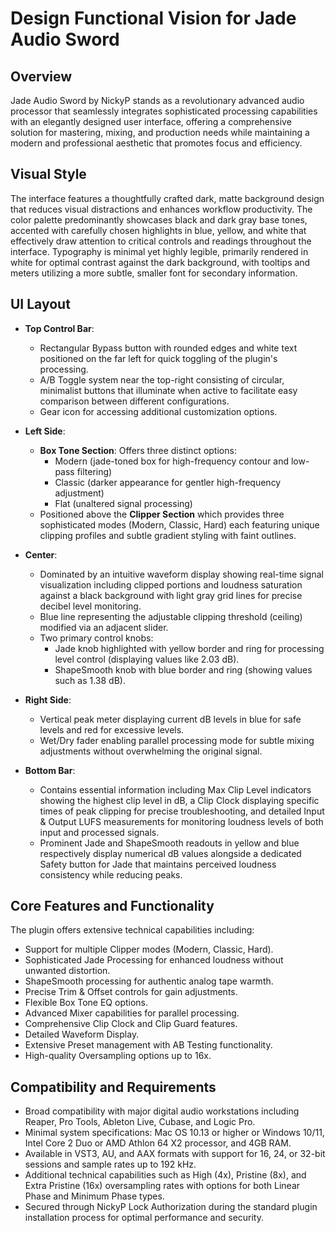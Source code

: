 # Design Functional Vision for Jade Audio Sword

## Overview
Jade Audio Sword by NickyP stands as a revolutionary advanced audio processor that seamlessly integrates sophisticated processing capabilities with an elegantly designed user interface, offering a comprehensive solution for mastering, mixing, and production needs while maintaining a modern and professional aesthetic that promotes focus and efficiency.

## Visual Style
The interface features a thoughtfully crafted dark, matte background design that reduces visual distractions and enhances workflow productivity. The color palette predominantly showcases black and dark gray base tones, accented with carefully chosen highlights in blue, yellow, and white that effectively draw attention to critical controls and readings throughout the interface. Typography is minimal yet highly legible, primarily rendered in white for optimal contrast against the dark background, with tooltips and meters utilizing a more subtle, smaller font for secondary information.

## UI Layout
- **Top Control Bar**: 
  - Rectangular Bypass button with rounded edges and white text positioned on the far left for quick toggling of the plugin's processing.
  - A/B Toggle system near the top-right consisting of circular, minimalist buttons that illuminate when active to facilitate easy comparison between different configurations.
  - Gear icon for accessing additional customization options.

- **Left Side**: 
  - **Box Tone Section**: Offers three distinct options:
    - Modern (jade-toned box for high-frequency contour and low-pass filtering)
    - Classic (darker appearance for gentler high-frequency adjustment)
    - Flat (unaltered signal processing)
  - Positioned above the **Clipper Section** which provides three sophisticated modes (Modern, Classic, Hard) each featuring unique clipping profiles and subtle gradient styling with faint outlines.

- **Center**: 
  - Dominated by an intuitive waveform display showing real-time signal visualization including clipped portions and loudness saturation against a black background with light gray grid lines for precise decibel level monitoring.
  - Blue line representing the adjustable clipping threshold (ceiling) modified via an adjacent slider.
  - Two primary control knobs:
    - Jade knob highlighted with yellow border and ring for processing level control (displaying values like 2.03 dB).
    - ShapeSmooth knob with blue border and ring (showing values such as 1.38 dB).

- **Right Side**: 
  - Vertical peak meter displaying current dB levels in blue for safe levels and red for excessive levels.
  - Wet/Dry fader enabling parallel processing mode for subtle mixing adjustments without overwhelming the original signal.

- **Bottom Bar**: 
  - Contains essential information including Max Clip Level indicators showing the highest clip level in dB, a Clip Clock displaying specific times of peak clipping for precise troubleshooting, and detailed Input & Output LUFS measurements for monitoring loudness levels of both input and processed signals.
  - Prominent Jade and ShapeSmooth readouts in yellow and blue respectively display numerical dB values alongside a dedicated Safety button for Jade that maintains perceived loudness consistency while reducing peaks.

## Core Features and Functionality
The plugin offers extensive technical capabilities including:
- Support for multiple Clipper modes (Modern, Classic, Hard).
- Sophisticated Jade Processing for enhanced loudness without unwanted distortion.
- ShapeSmooth processing for authentic analog tape warmth.
- Precise Trim & Offset controls for gain adjustments.
- Flexible Box Tone EQ options.
- Advanced Mixer capabilities for parallel processing.
- Comprehensive Clip Clock and Clip Guard features.
- Detailed Waveform Display.
- Extensive Preset management with AB Testing functionality.
- High-quality Oversampling options up to 16x.

## Compatibility and Requirements
- Broad compatibility with major digital audio workstations including Reaper, Pro Tools, Ableton Live, Cubase, and Logic Pro.
- Minimal system specifications: Mac OS 10.13 or higher or Windows 10/11, Intel Core 2 Duo or AMD Athlon 64 X2 processor, and 4GB RAM.
- Available in VST3, AU, and AAX formats with support for 16, 24, or 32-bit sessions and sample rates up to 192 kHz.
- Additional technical capabilities such as High (4x), Pristine (8x), and Extra Pristine (16x) oversampling rates with options for both Linear Phase and Minimum Phase types.
- Secured through NickyP Lock Authorization during the standard plugin installation process for optimal performance and security.
